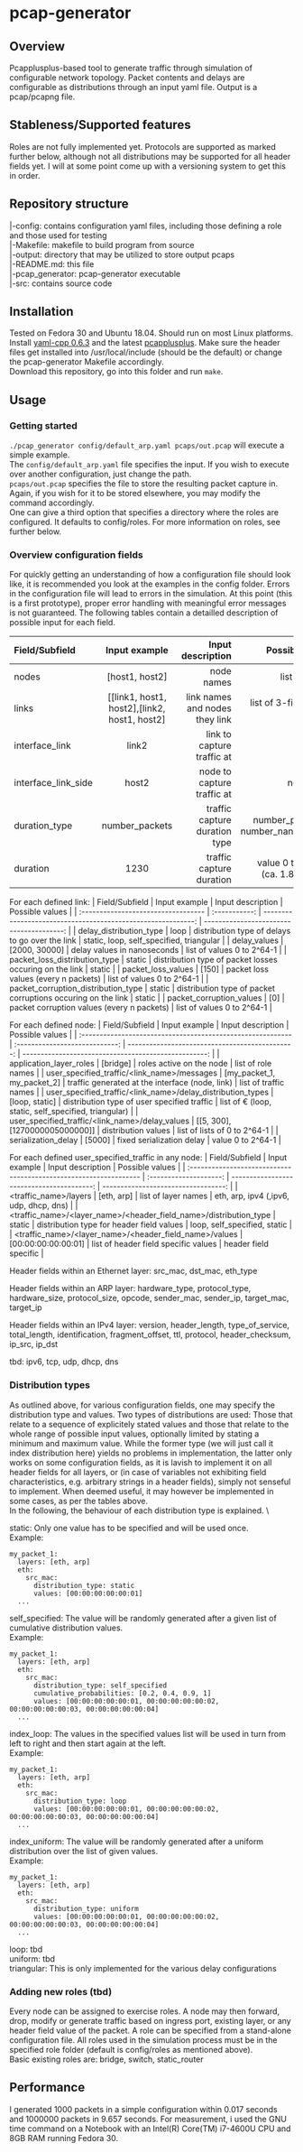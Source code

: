 # pcap-generator
## Overview
Pcapplusplus-based tool to generate traffic through simulation of configurable network topology. 
Packet contents and delays are configurable as distributions through an input yaml file. Output is a pcap/pcapng file.

## Stableness/Supported features
Roles are not fully implemented yet. Protocols are supported as marked further below, although not all distributions may be supported 
for all header fields yet. I will at some point come up with a versioning system to get this in order. 

## Repository structure
|-config: contains configuration yaml files, including those defining a role and those used for testing \
|-Makefile: makefile to build program from source \
|-output: directory that may be utilized to store output pcaps \
|-README.md: this file \
|-pcap_generator: pcap-generator executable \
|-src: contains source code 

## Installation
Tested on Fedora 30 and Ubuntu 18.04. Should run on most Linux platforms. \
Install [yaml-cpp 0.6.3](https://github.com/jbeder/yaml-cpp) and the latest [pcapplusplus](https://pcapplusplus.github.io/docs/install). 
Make sure the header files get installed into /usr/local/include (should be the default) or change the pcap-generator Makefile accordingly. \
Download this repository, go into this folder and run `make`.

## Usage
### Getting started
`./pcap_generator config/default_arp.yaml pcaps/out.pcap` will execute a simple example. \
The `config/default_arp.yaml` file specifies the input. If you wish to execute over another configuration, just change the path. \
`pcaps/out.pcap` specifies the file to store the resulting packet capture in. Again, if you wish for it to be stored elsewhere, 
you may modify the command accordingly. \
One can give a third option that specifies a directory where the roles are configured. It defaults to config/roles. 
For more information on roles, see further below. 

### Overview configuration fields
For quickly getting an understanding of how a configuration file should look like, it is recommended you look at the examples in the config folder. 
Errors in the configuration file will lead to errors in the simulation. At this point (this is a first prototype), 
proper error handling with meaningful error messages is not guaranteed. 
The following tables contain a detailled description of possible input for each field. 

| Field/Subfield      | Input example                                | Input description              | Possible values                         |
| :------------------ | :------------------------------------------: | -----------------------------: | --------------------------------------: |
| nodes               | [host1, host2]                               | node names                     | list of strings                         |
| links               | [[link1, host1, host2],[link2, host1, host2] | link names and nodes they link | list of 3-field-list of strings         |
| interface_link      | link2                                        | link to capture traffic at     | link name                               |
| interface_link_side | host2                                        | node to capture traffic at     | node name                               |
| duration_type       | number_packets                               | traffic capture duration type  | number_packets or number_nanoseconds    |
| duration            | 1230                                         | traffic capture duration       | value 0 to 2^64-1 (ca. 1.8 x 10^19)     |

For each defined link:
| Field/Subfield                      | Input example | Input description                                            | Possible values                          |
| :---------------------------------- | :-----------: | -----------------------------------------------------------: | ---------------------------------------: |
| delay_distribution_type             | loop          | distribution type of delays to go over the link              | static, loop, self_specified, triangular |
| delay_values                        | [2000, 30000] | delay values in nanoseconds                                  | list of values 0 to 2^64-1               |
| packet_loss_distribution_type       | static        | distribution type of packet losses occuring on the link      | static                                   |
| packet_loss_values                  | [150]         | packet loss values (every n packets)                         | list of values 0 to 2^64-1               |
| packet_corruption_distribution_type | static        | distribution type of packet corruptions occuring on the link | static                                   |
| packet_corruption_values            | [0]           | packet corruption values (every n packets)                   | list of values 0 to 2^64-1               |

For each defined node:
| Field/Subfield                                              | Input example                  | Input description                               | Possible values                                      |
| :---------------------------------------------------------- | :----------------------------: | ----------------------------------------------: | ---------------------------------------------------: |
| application_layer_roles                                     | [bridge]                       | roles active on the node                        | list of role names                                   |
| user_specified_traffic/<link_name>/messages                 | [my_packet_1, my_packet_2]     | traffic generated at the interface (node, link) | list of traffic names                                |
| user_specified_traffic/<link_name>/delay_distribution_types | [loop, static]                 | distribution type of user specified traffic     | list of € (loop, static, self_specified, triangular) |
| user_specified_traffic/<link_name>/delay_values             | [[5, 300], [1270000005000000]] | distribution values                             | list of lists of 0 to 2^64-1                         |
| serialization_delay                                         | [5000]                         | fixed serialization delay                       | value 0 to 2^64-1                                    |

For each defined user_specified_traffic in any node:
| Field/Subfield                                                    | Input example          | Input description                         | Possible values                     |
| :---------------------------------------------------------------- | :--------------------: | ----------------------------------------: | ----------------------------------: |
| <traffic_name>/layers                                             | [eth, arp]             | list of layer names                       | eth, arp, ipv4 (,ipv6, udp, dhcp, dns) |
| <traffic_name>/<layer_name>/<header_field_name>/distribution_type | static                 | distribution type for header field values | loop, self_specified, static        |
| <traffic_name>/<layer_name>/<header_field_name>/values            | [00:00:00:00:00:01]    | list of header field specific values      | header field specific               |

Header fields within an Ethernet layer: src_mac, dst_mac, eth_type

Header fields within an ARP layer: hardware_type, protocol_type, hardware_size, protocol_size, opcode, sender_mac, sender_ip, target_mac, 
target_ip

Header fields within an IPv4 layer: version, header_length, type_of_service, total_length, identification, fragment_offset, ttl, protocol, 
header_checksum, ip_src, ip_dst

tbd: ipv6, tcp, udp, dhcp, dns

### Distribution types
As outlined above, for various configuration fields, one may specify the distribution type and values. 
Two types of distributions are used: Those that relate to a sequence of explicitely stated values and those that relate to the whole range of possible input values, optionally limited by 
stating a minimum and maximum value. While the former type (we will just call it index distribution here) yields no problems in implementation, the latter only works on some configuration 
fields, as it is lavish to implement it on all header fields for all layers, or (in case of variables not exhibiting field characteristics, e.g. arbitrary strings in a header fields), simply 
not senseful to implement. When deemed useful, it may however be implemented in some cases, as per the tables above. \
In the following, the behaviour of each distribution type is explained. \

static: Only one value has to be specified and will be used once. \
Example:
```
my_packet_1:
  layers: [eth, arp]
  eth:
    src_mac:
      distribution_type: static
      values: [00:00:00:00:00:01]
  ...
```
self_specified: The value will be randomly generated after a given list of cumulative distribution values. \
Example: 
```
my_packet_1:
  layers: [eth, arp]
  eth:
    src_mac:
      distribution_type: self_specified
      cumulative_probabilities: [0.2, 0.4, 0.9, 1]
      values: [00:00:00:00:00:01, 00:00:00:00:00:02, 00:00:00:00:00:03, 00:00:00:00:00:04]
  ...
```
index_loop: The values in the specified values list will be used in turn from left to right and then start again at the left. \
Example:
```
my_packet_1:
  layers: [eth, arp]
  eth:
    src_mac:
      distribution_type: loop
      values: [00:00:00:00:00:01, 00:00:00:00:00:02, 00:00:00:00:00:03, 00:00:00:00:00:04]
  ...
```
index_uniform: The value will be randomly generated after a uniform distribution over the list of given values. \
Example:
```
my_packet_1:
  layers: [eth, arp]
  eth:
    src_mac:
      distribution_type: uniform
      values: [00:00:00:00:00:01, 00:00:00:00:00:02, 00:00:00:00:00:03, 00:00:00:00:00:04]
  ...
```
loop: tbd \
uniform: tbd \
triangular: This is only implemented for the various delay configurations

### Adding new roles (tbd)
Every node can be assigned to exercise roles. A node may then forward, drop, modify or generate traffic based on ingress port, existing layer, or any header 
field value of the packet. 
A role can be specified from a stand-alone configuration file. All roles used in the simulation process must be in the specified role folder (default is config/roles as mentioned above). \
Basic existing roles are: bridge, switch, static_router 

## Performance
I generated 1000 packets in a simple configuration within 0.017 seconds and 1000000 packets in 9.657 seconds. 
For measurement, i used the GNU time command on a Notebook with an Intel(R) Core(TM) i7-4600U CPU and 8GB RAM running Fedora 30.

